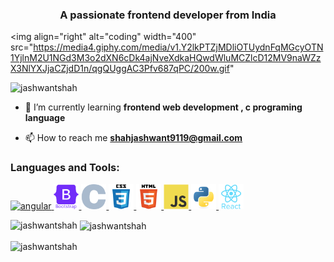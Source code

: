 <h3 align="center">A passionate frontend developer from India</h3>

<img align="right" alt="coding" width="400" src="https://media4.giphy.com/media/v1.Y2lkPTZjMDliOTUydnFqMGcyOTN1YjlnM2U1NGd3M3o2dXN6cDk4ajNveXdkaHQwdWluMCZlcD12MV9naWZzX3NlYXJjaCZjdD1n/qgQUggAC3Pfv687qPC/200w.gif"
<p align="left"> <img src="https://komarev.com/ghpvc/?username=jashwantshah&label=Profile%20views&color=0e75b6&style=flat" alt="jashwantshah" /> </p>

- 🌱 I’m currently learning **frontend web development , c programing language**

- 📫 How to reach me **shahjashwant9119@gmail.com**


<p align="left">

</p>

<h3 align="left">Languages and Tools:</h3>
<p align="left"> <a href="https://angular.io" target="_blank" rel="noreferrer"> <img src="https://angular.io/assets/images/logos/angular/angular.svg" alt="angular" width="40" height="40"/> </a> <a href="https://getbootstrap.com" target="_blank" rel="noreferrer"> <img src="https://raw.githubusercontent.com/devicons/devicon/master/icons/bootstrap/bootstrap-plain-wordmark.svg" alt="bootstrap" width="40" height="40"/> </a> <a href="https://www.cprogramming.com/" target="_blank" rel="noreferrer"> <img src="https://raw.githubusercontent.com/devicons/devicon/master/icons/c/c-original.svg" alt="c" width="40" height="40"/> </a> <a href="https://www.w3schools.com/css/" target="_blank" rel="noreferrer"> <img src="https://raw.githubusercontent.com/devicons/devicon/master/icons/css3/css3-original-wordmark.svg" alt="css3" width="40" height="40"/> </a> <a href="https://www.w3.org/html/" target="_blank" rel="noreferrer"> <img src="https://raw.githubusercontent.com/devicons/devicon/master/icons/html5/html5-original-wordmark.svg" alt="html5" width="40" height="40"/> </a> <a href="https://developer.mozilla.org/en-US/docs/Web/JavaScript" target="_blank" rel="noreferrer"> <img src="https://raw.githubusercontent.com/devicons/devicon/master/icons/javascript/javascript-original.svg" alt="javascript" width="40" height="40"/> </a> <a href="https://www.python.org" target="_blank" rel="noreferrer"> <img src="https://raw.githubusercontent.com/devicons/devicon/master/icons/python/python-original.svg" alt="python" width="40" height="40"/> </a> <a href="https://reactjs.org/" target="_blank" rel="noreferrer"> <img src="https://raw.githubusercontent.com/devicons/devicon/master/icons/react/react-original-wordmark.svg" alt="react" width="40" height="40"/> </a> </p>

<p><img align="left" src="https://github-readme-stats.vercel.app/api/top-langs?username=jashwantshah&show_icons=true&locale=en&layout=compact" alt="jashwantshah" /></p>

<p>&nbsp;<img align="center" src="https://github-readme-stats.vercel.app/api?username=jashwantshah&show_icons=true&locale=en" alt="jashwantshah" /></p>

<p><img align="center" src="https://github-readme-streak-stats.herokuapp.com/?user=jashwantshah&" alt="jashwantshah" /></p>
